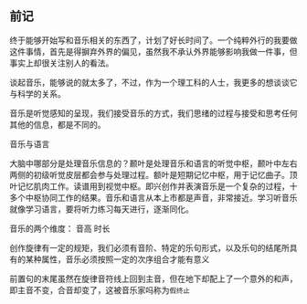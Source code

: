 ## 前记
终于能够开始写和音乐相关的东西了，计划了好长时间了。一个纯粹外行的我要做这件事情，首先是得摒弃外界的偏见，虽然我不承认外界能够影响我做一件事，但事实上却很关注别人的看法。

谈起音乐，能够说的就太多了，不过，作为一个理工科的人士，我更多的想谈谈它与科学的关系。

音乐是听觉感知的呈现，我们接受音乐的方式，我们思绪的过程与接受和思考任何其他的信息，都是不同的。

音乐与语言

大脑中哪部分是处理音乐信息的？颞叶是处理音乐和语言的听觉中枢，颞叶中左右两侧的初级听觉皮层都会参与处理过程。额叶是短期记忆中枢，用于记忆曲子。顶叶记忆肌肉工作。读谱用到视觉中枢。即兴创作并表演音乐是一个复杂的过程，十多个中枢协同工作的结果。音乐和语言从本上市都是声音，非常接近。学习听音乐就像学习语言，要将听力练习每天进行，逐渐同化。

音乐的两个维度：
音高
时长

创作旋律有一定的规矩，我们必须有音阶、特定的乐句形式，以及乐句的结尾所具有的某种属性，音乐必须按照一定的次序组合才能有意义

前置句的末尾虽然在旋律音符线上回到主音，但在地下却配上了一个意外的和声，即主音不变，合音却变了，这被音乐家吗称为`假终止`



